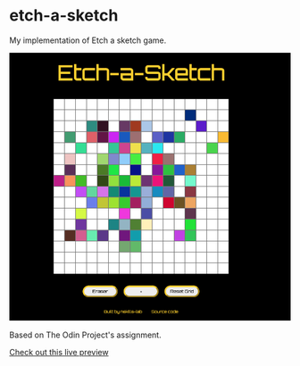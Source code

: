 # etch-a-sketch

My implementation of Etch a sketch game.

![Etch a sketch game](./preview-image.png)

Based on The Odin Project's assignment.

[Check out this live preview](https://nskills-lab.github.io/etch-a-sketch/)
